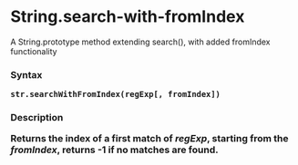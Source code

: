# String.search-with-fromIndex
A String.prototype method extending search(), with added fromIndex functionality

<h3>
Syntax

```str.searchWithFromIndex(regExp[, fromIndex])```

<h3>
Description

Returns the index of a first match of *regExp*, starting from the *fromIndex*, returns -1 if no matches are found.
